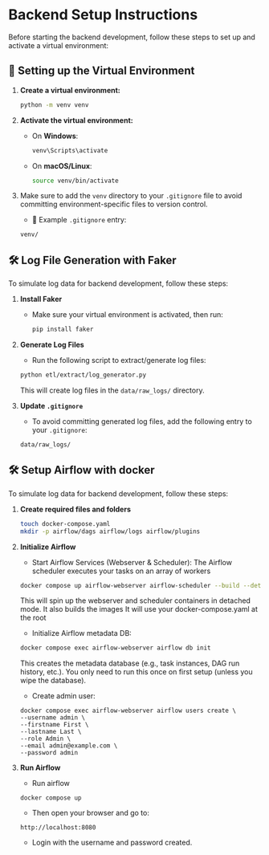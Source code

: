 # Backend Setup Instructions

Before starting the backend development, follow these steps to set up and activate a virtual environment:

## 🔧 Setting up the Virtual Environment

1. **Create a virtual environment:**
   ```bash
   python -m venv venv
   ```

2. **Activate the virtual environment:**

   - On **Windows**:
     ```bash
     venv\Scripts\activate
     ```

   - On **macOS/Linux**:
     ```bash
     source venv/bin/activate
     ```

3. Make sure to add the `venv` directory to your `.gitignore` file to avoid committing environment-specific files to version control.

    - 📄 Example `.gitignore` entry:
    ```
    venv/
    ```


## 🛠️ Log File Generation with Faker

To simulate log data for backend development, follow these steps:

1. **Install Faker**

    - Make sure your virtual environment is activated, then run:
      ```bash
      pip install faker
      ```

2. **Generate Log Files**

    - Run the following script to extract/generate log files:
    ```bash
    python etl/extract/log_generator.py
    ```

    This will create log files in the `data/raw_logs/` directory.

3. **Update `.gitignore`**

    - To avoid committing generated log files, add the following entry to your `.gitignore`:
    ```
    data/raw_logs/
    ```



## 🛠️ Setup Airflow with docker

To simulate log data for backend development, follow these steps:

1. **Create required files and folders**
    ```bash
    touch docker-compose.yaml
    mkdir -p airflow/dags airflow/logs airflow/plugins
    ```

2. **Initialize Airflow**

    - Start Airflow Services (Webserver & Scheduler):
    The Airflow scheduler executes your tasks on an array of workers
    ```bash
    docker compose up airflow-webserver airflow-scheduler --build --detach
    ```
    This will spin up the webserver and scheduler containers in detached mode.
    It also builds the images
    It will use your docker-compose.yaml at the root

    -  Initialize Airflow metadata DB:
    ```bash
    docker compose exec airflow-webserver airflow db init
    ```
    This creates the metadata database (e.g., task instances, DAG run history, etc.).
    You only need to run this once on first setup (unless you wipe the database).

    -  Create admin user:
    ```
    docker compose exec airflow-webserver airflow users create \
    --username admin \
    --firstname First \
    --lastname Last \
    --role Admin \
    --email admin@example.com \
    --password admin

    ```

3. **Run Airflow**
    - Run airflow
    ```
    docker compose up
    ```

    - Then open your browser and go to:
    ```
    http://localhost:8080
    ```

    - Login with the username and password created.


    
